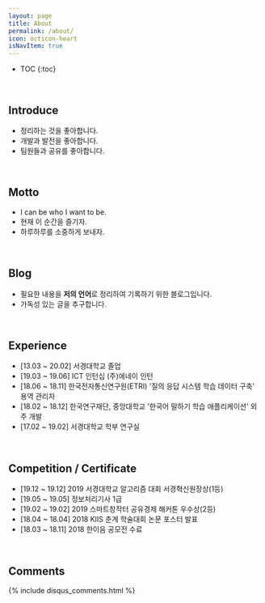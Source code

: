 ```yaml
---
layout: page
title: About
permalink: /about/
icon: octicon-heart
isNavItem: true
---
```


* TOC
{:toc}

<br>

## Introduce
* 정리하는 것을 좋아합니다.
* 개발과 발전을 좋아합니다.
* 팀원들과 공유를 좋아합니다.  

<br>

## Motto
* I can be who I want to be.  
* 현재 이 순간을 즐기자.
* 하루하루를 소중하게 보내자.  

<br>

## Blog
* 필요한 내용을 **저의 언어**로 정리하여 기록하기 위한 블로그입니다.  
* 가독성 있는 글을 추구합니다.  

<br>

## Experience
* [13.03 ~ 20.02] 서경대학교 졸업
* [19.03 ~ 19.06] ICT 인턴십 (주)에네이 인턴
* [18.06 ~ 18.11] 한국전자통신연구원(ETRI) '질의 응답 시스템 학습 데이터 구축'  용역 관리자
* [18.02 ~ 18.12] 한국연구재단, 중앙대학교 '한국어 말하기 학습 애플리케이션' 외주 개발
* [17.02 ~ 19.02] 서경대학교 학부 연구실  

<br>

## Competition / Certificate
* [19.12 ~ 19.12] 2019 서경대학교 알고리즘 대회 서경혁신원장상(1등)
* [19.05 ~ 19.05] 정보처리기사 1급
* [19.02 ~ 19.02] 2019 스마트창작터 공유경제 해커톤 우수상(2등)
* [18.04 ~ 18.04] 2018 KIIS 춘계 학술대회 논문 포스터 발표
* [18.03 ~ 18.11] 2018 한이음 공모전 수료  

<br>

## Comments
{% include disqus_comments.html %}
